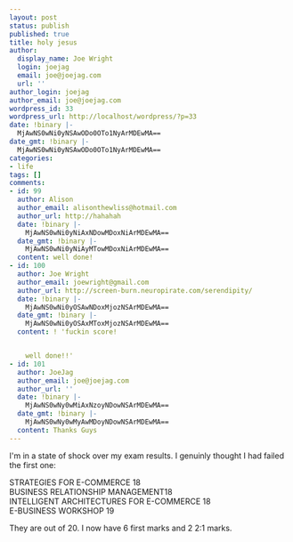 ```yaml
---
layout: post
status: publish
published: true
title: holy jesus
author:
  display_name: Joe Wright
  login: joejag
  email: joe@joejag.com
  url: ''
author_login: joejag
author_email: joe@joejag.com
wordpress_id: 33
wordpress_url: http://localhost/wordpress/?p=33
date: !binary |-
  MjAwNS0wNi0yNSAwODo0OTo1NyArMDEwMA==
date_gmt: !binary |-
  MjAwNS0wNi0yNSAwODo0OTo1NyArMDEwMA==
categories:
- life
tags: []
comments:
- id: 99
  author: Alison
  author_email: alisonthewliss@hotmail.com
  author_url: http://hahahah
  date: !binary |-
    MjAwNS0wNi0yNiAxNDowMDoxNiArMDEwMA==
  date_gmt: !binary |-
    MjAwNS0wNi0yNiAyMTowMDoxNiArMDEwMA==
  content: well done!
- id: 100
  author: Joe Wright
  author_email: joewright@gmail.com
  author_url: http://screen-burn.neuropirate.com/serendipity/
  date: !binary |-
    MjAwNS0wNi0yOSAwNDoxMjozNSArMDEwMA==
  date_gmt: !binary |-
    MjAwNS0wNi0yOSAxMToxMjozNSArMDEwMA==
  content: ! 'fuckin score!


    well done!!'
- id: 101
  author: JoeJag
  author_email: joe@joejag.com
  author_url: ''
  date: !binary |-
    MjAwNS0wNy0wMiAxNzoyNDowNSArMDEwMA==
  date_gmt: !binary |-
    MjAwNS0wNy0wMyAwMDoyNDowNSArMDEwMA==
  content: Thanks Guys
---
```

<p>I'm in a state of shock over my exam results.  I genuinly thought I had failed the first one:</p>
<p>STRATEGIES FOR E-COMMERCE 	18<br />
BUSINESS RELATIONSHIP MANAGEMENT18<br />
INTELLIGENT ARCHITECTURES FOR E-COMMERCE 18<br />
E-BUSINESS WORKSHOP 19</p>
<p>They are out of 20.  I now have 6 first marks and 2 2:1 marks.</p>
